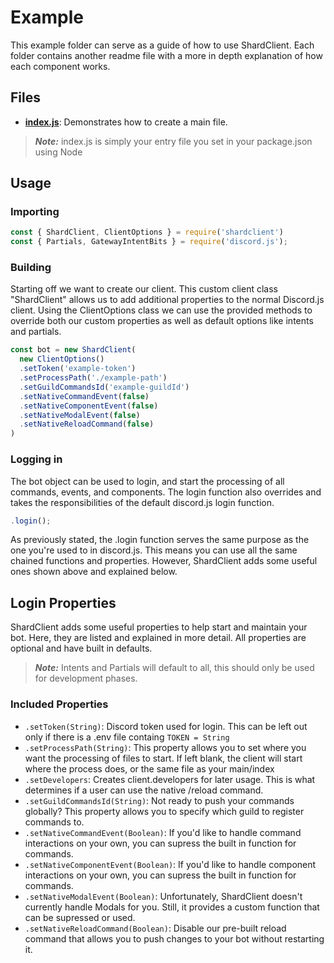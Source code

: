 # Example

This example folder can serve as a guide of how to use ShardClient. Each folder contains another readme file with a more in depth explanation of how each component works.

## Files

- **[index.js](./index.js)**: Demonstrates how to create a main file.

> _**Note:**_ index.js is simply your entry file you set in your package.json using Node

## Usage

### Importing

```javascript
const { ShardClient, ClientOptions } = require('shardclient')
const { Partials, GatewayIntentBits } = require('discord.js');
```

### Building

Starting off we want to create our client. This custom client class "ShardClient" allows us to add additional properties to the normal Discord.js client. Using the ClientOptions class we can use the provided methods to override both our custom properties as well as default options like intents and partials.

```javascript
const bot = new ShardClient(
  new ClientOptions()
  .setToken('example-token')
  .setProcessPath('./example-path')
  .setGuildCommandsId('example-guildId')
  .setNativeCommandEvent(false)
  .setNativeComponentEvent(false)
  .setNativeModalEvent(false)
  .setNativeReloadCommand(false)
)
```

### Logging in

The bot object can be used to login, and start the processing of all commands, events, and components. The login function also overrides and takes the responsibilities of the default discord.js login function.

```javascript
.login();
```

As previously stated, the .login function serves the same purpose as the one you're used to in discord.js. This means you can use all the same chained functions and properties. However, ShardClient adds some useful ones shown above and explained below.

## Login Properties

ShardClient adds some useful properties to help start and maintain your bot. Here, they are listed and explained in more detail. All properties are optional and have built in defaults.

> _**Note:**_ Intents and Partials will default to all, this should only be used for development phases.

### Included Properties

- `.setToken(String)`: Discord token used for login. This can be left out only if there is a .env file containg `TOKEN = String`
- `.setProcessPath(String)`: This property allows you to set where you want the processing of files to start. If left blank, the client will start where the process does, or the same file as your main/index
- `.setDevelopers`: Creates client.developers for later usage. This is what determines if a user can use the native /reload command.
- `.setGuildCommandsId(String)`: Not ready to push your commands globally? This property allows you to specify which guild to register commands to.
- `.setNativeCommandEvent(Boolean)`: If you'd like to handle command interactions on your own, you can supress the built in function for commands.
- `.setNativeComponentEvent(Boolean)`: If you'd like to handle component interactions on your own, you can supress the built in function for commands.
- `.setNativeModalEvent(Boolean)`: Unfortunately, ShardClient doesn't currently handle Modals for you. Still, it provides a custom function that can be supressed or used.
- `.setNativeReloadCommand(Boolean)`: Disable our pre-built reload command that allows you to push changes to your bot without restarting it.
